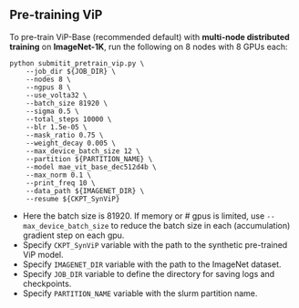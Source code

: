 ## Pre-training ViP

To pre-train ViP-Base (recommended default) with **multi-node distributed training** on **ImageNet-1K**, run the following on 8 nodes with 8 GPUs each:
```
python submitit_pretrain_vip.py \
    --job_dir ${JOB_DIR} \
    --nodes 8 \
    --ngpus 8 \
    --use_volta32 \
    --batch_size 81920 \
    --sigma 0.5 \
    --total_steps 10000 \
    --blr 1.5e-05 \
    --mask_ratio 0.75 \
    --weight_decay 0.005 \
    --max_device_batch_size 12 \
    --partition ${PARTITION_NAME} \
    --model mae_vit_base_dec512d4b \
    --max_norm 0.1 \
    --print_freq 10 \
    --data_path ${IMAGENET_DIR} \
    --resume ${CKPT_SynViP}
```
- Here the batch size is 81920. If memory or # gpus is limited, use `--max_device_batch_size` to reduce the batch size in each (accumulation) gradient step on each gpu.
- Specify ``CKPT_SynViP`` variable with the path to the synthetic pre-trained ViP model.
- Specify ``IMAGENET_DIR`` variable with the path to the ImageNet dataset.
- Specify ``JOB_DIR`` variable to define the directory for saving logs and checkpoints.
- Specify ``PARTITION_NAME`` variable with the slurm partition name.
